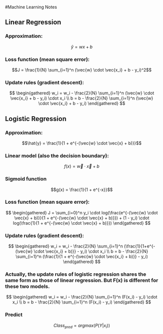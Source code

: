 #Machine Learning Notes

## Linear Regression
### Approximation: 
$$\hat{y} = wx + b$$
### Loss function (mean square error): 
$$J = \frac{1}{N} \sum_{i=1}^n (\vec{w} \cdot \vec{x_i} + b - y_i)^2$$
### Update rules (gradient descent): 
$$
\begin{gathered}
w_i = w_i - \frac{2}{N} \sum_{i=1}^n (\vec{w} \cdot \vec{x_i} + b - y_i) \cdot x_i \\ b = b - \frac{2}{N} \sum_{i=1}^n (\vec{w} \cdot \vec{x_i} + b - y_i)
\end{gathered}
$$

## Logistic Regression
### Approximation: 
$$\hat{y} = \frac{1}{1 + e^{-(\vec{w} \cdot \vec{x} + b)}}$$
### Linear model (also the decision boundary):
$$f(x) = \vec{w} \cdot \vec{x} + b$$
### Sigmoid function
$$g(x) = \frac{1}{1 + e^{-x}}$$
### Loss function (mean square error): 
$$
\begin{gathered}
J = \sum_{i=0}^n y_i \cdot log(\frac{e^{-(\vec{w} \cdot \vec{x} + b)}}{1 + e^{-(\vec{w} \cdot \vec{x} + b)}}) + (1 - y_i) \cdot log(\frac{1}{1 + e^{-(\vec{w} \cdot \vec{x} + b)}})
\end{gathered}
$$
### Update rules (gradient descent): 
$$
\begin{gathered}
w_i = w_i - \frac{2}{N} \sum_{i=1}^n (\frac{1}{1+e^{-(\vec{w} \cdot \vec{x_i} + b)}} - y_i) \cdot x_i \\ b = b - \frac{2}{N} \sum_{i=1}^n (\frac{1}{1 + e^{-(\vec{w} \cdot \vec{x_i} + b)}} - y_i)
\end{gathered}
$$
### Actually, the update rules of logistic regression shares the same form as those of linear regression. But F(x) is different for these two models.
$$
\begin{gathered}
w_i = w_i - \frac{2}{N} \sum_{i=1}^n (F(x_i) - y_i) \cdot x_i \\ b = b - \frac{2}{N} \sum_{i=1}^n (F(x_i) - y_i)
\end{gathered}
$$
### Predict
$$Class_{pred}=argmax(P(Y|x_i))$$

